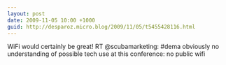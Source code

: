 ```yaml
---
layout: post
date: 2009-11-05 10:00 +1000
guid: http://desparoz.micro.blog/2009/11/05/t5455428116.html
---
```

WiFi would certainly be great! RT @scubamarketing: #dema obviously no understanding of possible tech use at this conference: no public wifi
